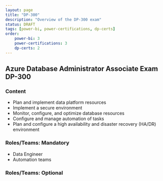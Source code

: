 ```yaml
---
layout: page
title: "DP-300"
description: "Overview of the DP-300 exam"
status: DRAFT
tags: [power-bi, power-certifications, dp-certs]
order: 
    power-bi: 3
    power-certifications: 3
    dp-certs: 2
---
```

## Azure Database Administrator Associate Exam DP-300  
  
### Content  
  
- Plan and implement data platform resources 
- Implement a secure environment 
- Monitor, configure, and optimize database resources 
- Configure and manage automation of tasks 
- Plan and configure a high availability and disaster recovery (HA/DR) environment  
  
### Roles/Teams: Mandatory  
  
- Data Engineer
- Automation teams  
  
### Roles/Teams: Optional  
  
